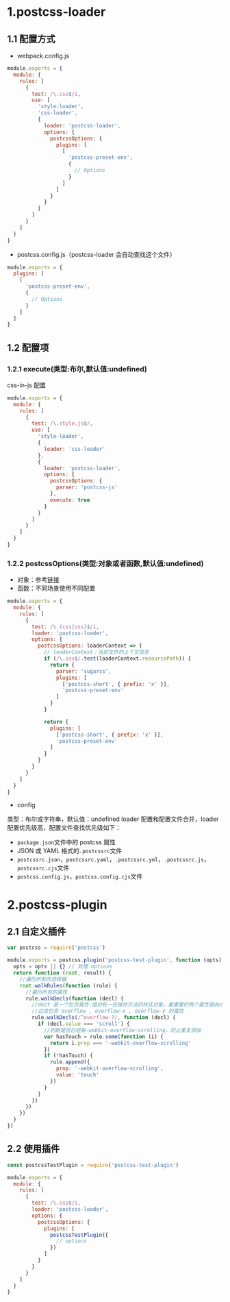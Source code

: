 # 1.postcss-loader

## 1.1 配置方式

- webpack.config.js

```javascript
module.exports = {
  module: {
    rules: [
      {
        test: /\.css$/i,
        use: [
          'style-loader',
          'css-loader',
          {
            loader: 'postcss-loader',
            options: {
              postcssOptions: {
                plugins: [
                  [
                    'postcss-preset-env',
                    {
                      // Options
                    }
                  ]
                ]
              }
            }
          }
        ]
      }
    ]
  }
}
```

- postcss.config.js（postcss-loader 会自动查找这个文件）

```javascript
module.exports = {
  plugins: [
    [
      'postcss-preset-env',
      {
        // Options
      }
    ]
  ]
}
```

## 1.2 配置项

### 1.2.1 execute(类型:布尔,默认值:undefined)

css-in-js 配置

```javascript
module.exports = {
  module: {
    rules: [
      {
        test: /\.style.js$/,
        use: [
          'style-loader',
          {
            loader: 'css-loader'
          },
          {
            loader: 'postcss-loader',
            options: {
              postcssOptions: {
                parser: 'postcss-js'
              },
              execute: true
            }
          }
        ]
      }
    ]
  }
}
```

### 1.2.2 postcssOptions(类型:对象或者函数,默认值:undefined)

- 对象：参考[链接](https://postcss.org/api/#processoptions)
- 函数：不同场景使用不同配置

```javascript
module.exports = {
  module: {
    rules: [
      {
        test: /\.(css|sss)$/i,
        loader: 'postcss-loader',
        options: {
          postcssOptions: loaderContext => {
            // loaderContext：当前文件的上下文信息
            if (/\.sss$/.test(loaderContext.resourcePath)) {
              return {
                parser: 'sugarss',
                plugins: [
                  ['postcss-short', { prefix: 'x' }],
                  'postcss-preset-env'
                ]
              }
            }

            return {
              plugins: [
                ['postcss-short', { prefix: 'x' }],
                'postcss-preset-env'
              ]
            }
          }
        }
      }
    ]
  }
}
```

- config

类型：布尔或字符串，默认值：undefined
loader 配置和配置文件合并，loader 配置优先级高，配置文件查找优先级如下：

- `package.json`文件中的 postcss 属性
- JSON 或 YAML 格式的`.postcssrc`文件
- `postcssrc.json`，`postcssrc.yaml`，`.postcssrc.yml`，`.postcssrc.js`，`postcssrc.cjs`文件
- `postcss.config.js`，`postcss.config.cjs`文件

# 2.postcss-plugin

## 2.1 自定义插件

```javascript
var postcss = require('postcss')

module.exports = postcss.plugin('postcss-test-plugin', function (opts) {
  opts = opts || {} // 处理 options
  return function (root, result) {
    //遍历所有的选择器
    root.walkRules(function (rule) {
      //遍历所有的属性
      rule.walkDecls(function (decl) {
        //dect 是一个包含属性-值对和一些操作方法的样式对象，最重要的两个属性是decl.prop 属性名和decl.value 属性值.
        //过滤包含 overflow , overflow-x , overflow-y 的属性
        rule.walkDecls(/^overflow-?/, function (decl) {
          if (decl.value === 'scroll') {
            //判断是否已经有-webkit-overflow-scrolling，防止重复添加
            var hasTouch = rule.some(function (i) {
              return i.prop === '-webkit-overflow-scrolling'
            })
            if (!hasTouch) {
              rule.append({
                prop: '-webkit-overflow-scrolling',
                value: 'touch'
              })
            }
          }
        })
      })
    })
  }
})
```

## 2.2 使用插件

```javascript
const postcssTestPlugin = require('postcss-test-plugin')

module.exports = {
  module: {
    rules: [
      {
        test: /\.sss$/i,
        loader: 'postcss-loader',
        options: {
          postcssOptions: {
            plugins: [
              postcssTestPlugin({
                // options
              })
            ]
          }
        }
      }
    ]
  }
}
```
